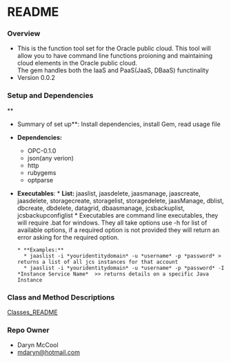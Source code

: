 # README #

### Overview ###

* This is the function tool set for the Oracle public cloud.  This tool will allow you to have 
command line functions proioning and maintaining cloud elements in the Oracle public cloud.  
The gem handles both the IaaS and PaaS(JaaS, DBaaS) functinality
* Version 0.0.2

### Setup and Dependencies ###
**
* Summary of set up**:  Install dependencies, install Gem, read usage file

+ **Dependencies:** 
    *  OPC-0.1.0
    * json(any verion)
    * http
    * rubygems
    * optparse

+ **Executables**: 
      * **List:** jaaslist, jaasdelete, jaasmanage, jaascreate, jaasdelete, storagecreate, storagelist, storagedelete, jaasManage, dblist, dbcreate, dbdelete, datagrid, dbaasmanage, jcsbackuplist, jcsbackupconfiglist
      * Executables are command line executables, they will require .bat for windows.  They all take options use -h for list of available options, 
if a required option is not provided they will return an error asking for the required option.

      * **Examples:**  
        * jaaslist -i *youridentitydomain* -u *username* -p *password* > returns a list of all jcs instances for that account
        * jaaslist -i *youridentitydomain* -u *username* -p *password* -I *Instance Service Name*  >> returns details on a specific Java Instance
	

### Class and Method Descriptions ###
[Classes_README](https://bitbucket.org/mcoold/opcclient/src/35f160b92a67463d6d1fe4f2e4b312e6d9a3c369/CLASSES_README.md?at=master)

### Repo Owner ###

* Daryn McCool 
* mdaryn@hotmail.com